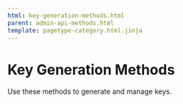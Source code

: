 ```yaml
---
html: key-generation-methods.html
parent: admin-api-methods.html
template: pagetype-category.html.jinja
---
```

# Key Generation Methods
Use these methods to generate and manage keys.